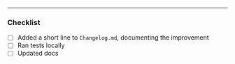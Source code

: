 



----
<!--
Hi, thanks for the PR.
To get it merged as quickly as possible:
- Please provide a short rationale for the change, or link the relevant issue
- Check the following list. Please ignore (delete) whatever is not relevant
-->
### Checklist
- [ ] Added a short line to `Changelog.md`, documenting the improvement
- [ ] Ran tests locally  <!-- if `src` changed -->
- [ ] Updated docs       <!-- if needed -->
